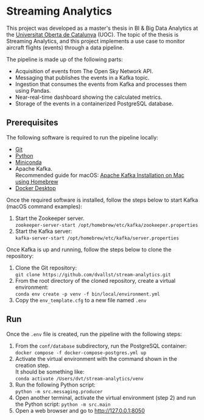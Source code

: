 # Streaming Analytics

This project was developed as a master's thesis in BI & Big Data Analytics at the [Universitat Oberta de Catalunya](https://www.uoc.edu) (UOC).
The topic of the thesis is Streaming Analytics, and this project implements a use case to monitor aircraft flights (events) 
through a data pipeline.

The pipeline is made up of the following parts:
- Acquisition of events from The Open Sky Network API.
- Messaging that publishes the events in a Kafka topic.
- Ingestion that consumes the events from Kafka and processes them using Pandas.
- Near-real-time dashboard showing the calculated metrics.
- Storage of the events in a containerized PostgreSQL database.

## Prerequisites

The following software is required to run the pipeline locally:

- [Git](https://git-scm.com/download)
- [Python](https://www.python.org/downloads)
- [Miniconda](https://docs.conda.io/en/latest/miniconda.html)
- Apache Kafka.  
Recommended guide for macOS: [Apache Kafka Installation on Mac using Homebrew](https://medium.com/@Ankitthakur/apache-kafka-installation-on-mac-using-homebrew-a367cdefd273)
- [Docker Desktop](https://www.docker.com/products/docker-desktop)

Once the required software is installed, follow the steps below to start Kafka (macOS command examples):

1. Start the Zookeeper server.  
`zookeeper-server-start /opt/homebrew/etc/kafka/zookeeper.properties`
2. Start the Kafka server:  
`kafka-server-start /opt/homebrew/etc/kafka/server.properties`

Once Kafka is up and running, follow the steps below to clone the repository:

1. Clone the Git repository:  
`git clone https://github.com/dvallst/stream-analytics.git`
2. From the root directory of the cloned repository, create a virtual environment:  
`conda env create -p venv -f bin/local/environment.yml`
3. Copy the `env_template.cfg` to a new file named `.env`

## Run

Once the `.env` file is created, run the pipeline with the following steps:

1. From the `conf/database` subdirectory, run the PostgreSQL container:  
`docker compose -f docker-compose-postgres.yml up`
2. Activate the virtual environment with the command shown in the creation step.  
It should be something like:  
`conda activate /Users/dvt/stream-analytics/venv`
3. Run the following Python script:  
`python -m src.messaging.producer`
4. Open another terminal, activate the virtual environment (step 2) and run the Python script:
`python -m src.main`
5. Open a web browser and go to http://127.0.0.1:8050
